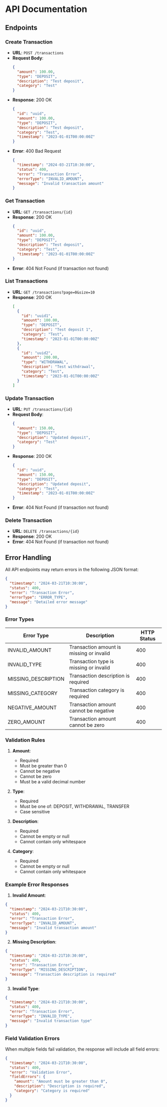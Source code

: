 # API Documentation

## Endpoints

### Create Transaction

- **URL**: `POST /transactions`
- **Request Body**:
  ```json
  {
    "amount": 100.00,
    "type": "DEPOSIT",
    "description": "Test deposit",
    "category": "Test"
  }
  ```
- **Response**: 200 OK
  ```json
  {
    "id": "uuid",
    "amount": 100.00,
    "type": "DEPOSIT",
    "description": "Test deposit",
    "category": "Test",
    "timestamp": "2023-01-01T00:00:00Z"
  }
  ```
- **Error**: 400 Bad Request
  ```json
  {
    "timestamp": "2024-03-21T10:30:00",
    "status": 400,
    "error": "Transaction Error",
    "errorType": "INVALID_AMOUNT",
    "message": "Invalid transaction amount"
  }
  ```

### Get Transaction

- **URL**: `GET /transactions/{id}`
- **Response**: 200 OK
  ```json
  {
    "id": "uuid",
    "amount": 100.00,
    "type": "DEPOSIT",
    "description": "Test deposit",
    "category": "Test",
    "timestamp": "2023-01-01T00:00:00Z"
  }
  ```
- **Error**: 404 Not Found (if transaction not found)

### List Transactions

- **URL**: `GET /transactions?page=0&size=10`
- **Response**: 200 OK
  ```json
  [
    {
      "id": "uuid1",
      "amount": 100.00,
      "type": "DEPOSIT",
      "description": "Test deposit 1",
      "category": "Test",
      "timestamp": "2023-01-01T00:00:00Z"
    },
    {
      "id": "uuid2",
      "amount": 200.00,
      "type": "WITHDRAWAL",
      "description": "Test withdrawal",
      "category": "Test",
      "timestamp": "2023-01-01T00:00:00Z"
    }
  ]
  ```

### Update Transaction

- **URL**: `PUT /transactions/{id}`
- **Request Body**:
  ```json
  {
    "amount": 150.00,
    "type": "DEPOSIT",
    "description": "Updated deposit",
    "category": "Test"
  }
  ```
- **Response**: 200 OK
  ```json
  {
    "id": "uuid",
    "amount": 150.00,
    "type": "DEPOSIT",
    "description": "Updated deposit",
    "category": "Test",
    "timestamp": "2023-01-01T00:00:00Z"
  }
  ```
- **Error**: 404 Not Found (if transaction not found)

### Delete Transaction

- **URL**: `DELETE /transactions/{id}`
- **Response**: 200 OK
- **Error**: 404 Not Found (if transaction not found)

## Error Handling

All API endpoints may return errors in the following JSON format:

```json
{
  "timestamp": "2024-03-21T10:30:00",
  "status": 400,
  "error": "Transaction Error",
  "errorType": "ERROR_TYPE",
  "message": "Detailed error message"
}
```

### Error Types

| Error Type | Description | HTTP Status |
|------------|-------------|-------------|
| INVALID_AMOUNT | Transaction amount is missing or invalid | 400 |
| INVALID_TYPE | Transaction type is missing or invalid | 400 |
| MISSING_DESCRIPTION | Transaction description is required | 400 |
| MISSING_CATEGORY | Transaction category is required | 400 |
| NEGATIVE_AMOUNT | Transaction amount cannot be negative | 400 |
| ZERO_AMOUNT | Transaction amount cannot be zero | 400 |

### Validation Rules

1. **Amount**:
   - Required
   - Must be greater than 0
   - Cannot be negative
   - Cannot be zero
   - Must be a valid decimal number

2. **Type**:
   - Required
   - Must be one of: DEPOSIT, WITHDRAWAL, TRANSFER
   - Case sensitive

3. **Description**:
   - Required
   - Cannot be empty or null
   - Cannot contain only whitespace

4. **Category**:
   - Required
   - Cannot be empty or null
   - Cannot contain only whitespace

### Example Error Responses

1. **Invalid Amount**:
```json
{
  "timestamp": "2024-03-21T10:30:00",
  "status": 400,
  "error": "Transaction Error",
  "errorType": "INVALID_AMOUNT",
  "message": "Invalid transaction amount"
}
```

2. **Missing Description**:
```json
{
  "timestamp": "2024-03-21T10:30:00",
  "status": 400,
  "error": "Transaction Error",
  "errorType": "MISSING_DESCRIPTION",
  "message": "Transaction description is required"
}
```

3. **Invalid Type**:
```json
{
  "timestamp": "2024-03-21T10:30:00",
  "status": 400,
  "error": "Transaction Error",
  "errorType": "INVALID_TYPE",
  "message": "Invalid transaction type"
}
```

### Field Validation Errors

When multiple fields fail validation, the response will include all field errors:

```json
{
  "timestamp": "2024-03-21T10:30:00",
  "status": 400,
  "error": "Validation Error",
  "fieldErrors": {
    "amount": "Amount must be greater than 0",
    "description": "Description is required",
    "category": "Category is required"
  }
}
``` 